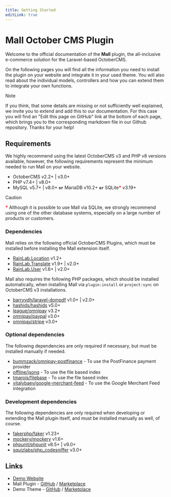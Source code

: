 ```yaml
---
title: Getting Started
editLink: true
---
```


# Mall October CMS Plugin

Welcome to the official documentation of the **Mall** plugin, the all-inclusive e-commerce solution
for the Laravel-based OctoberCMS. 

On the following pages you will find all the information you need to install the plugin on your 
website and integrate it in your used theme. You will also read about the individual models, 
controllers and how you can extend them to integrate your own functions.

> [!NOTE]
> If you think, that some details are missing or not sufficiently well explained, we invite you to 
> extend and add this to our documentation. For this case you will find an "Edit this page on GitHub" 
> link at the bottom of each page, which brings you to the corresponding markdown file in our Github 
> repository. Thanks for your help!


## Requirements

We highly recommend using the latest OctoberCMS v3 and PHP v8 versions available, however, the 
following requirements represent the minimum needed to run Mall on your website.

- OctoberCMS v2.2+ | v3.0+
- PHP v7.4+ | v8.0+
- MySQL v5.7+ | v8.0+ **`or`** MariaDB v10.2+ **`or`** SQLite<span style="color: red;">**\***</span> v3.19+

> [!CAUTION]
> <span style="color: red;">**\***</span> Although it is possible to use Mall via SQLite, we 
> strongly recommend using one of the other database systems, especially on a large number of 
> products or customers.


### Dependencies

Mall relies on the following official OctoberCMS Plugins, which must be installed before installing 
the Mall extension itself.

- [RainLab.Location](https://octobercms.com/plugin/rainlab-location) v1.2+
- [RainLab.Translate](https://octobercms.com/plugin/rainlab-translate) v1.9+ | v2.0+
- [RainLab.User](https://octobercms.com/plugin/rainlab-user) v1.6+ | v2.0+

Mall also requires the following PHP packages, which should be installed automatically, when 
installing Mall via `plugin:install` or `project:sync` on OctoberCMS v3 installations.

- [barryvdh/laravel-dompdf](https://packagist.org/packages/barryvdh/laravel-dompdf) v1.0+ | v2.0+
- [hashids/hashids](https://packagist.org/packages/hashids/hashids) v5.0+
- [league/omnipay](https://packagist.org/packages/league/omnipay) v3.2+
- [omnipay/paypal](https://packagist.org/packages/omnipay/paypal) v3.0+
- [omnipay/stripe](https://packagist.org/packages/omnipay/stripe) v3.0+


### Optional dependencies

The following dependencies are only required if necessary, but must be installed manually if needed.

- [bummzack/omnipay-postfinance](https://packagist.org/packages/bummzack/omnipay-postfinance) - To use the PostFinance payment provider
- [offline/jsonq](https://packagist.org/packages/offline/jsonq) - To use the file based index
- [tmarois/filebase](https://packagist.org/packages/tmarois/filebase) - To use the file based index
- [vitalybaev/google-merchant-feed](https://packagist.org/packages/vitalybaev/google-merchant-feed) - To use the Google Merchant Feed integration


### Development dependencies

The following dependencies are only required when developing or extending the Mall plugin itself, and 
must be installed manually as well, of course.

- [fakerphp/faker](https://packagist.org/packages/fakerphp/faker) v1.23+
- [mockery/mockery](https://packagist.org/packages/mockery/mockery) v1.6+
- [phpunit/phpunit](https://packagist.org/packages/omnipay/stripe) v8.5+ | v9.0+
- [squizlabs/php_codesniffer](https://packagist.org/packages/squizlabs/php_codesniffer) v3.0+


## Links

- [Demo Website](https://mall.offline.swiss)
- Mall Plugin - [GitHub](https://github.com/OFFLINE-GmbH/oc-mall-plugin) / [Marketplace](https://octobercms.com/plugin/offline-mall)
- Demo Theme - [GitHub](https://github.com/OFFLINE-GmbH/oc-mall-theme) / [Marketplace](https://octobercms.com/theme/offline-oc-mall-theme)
